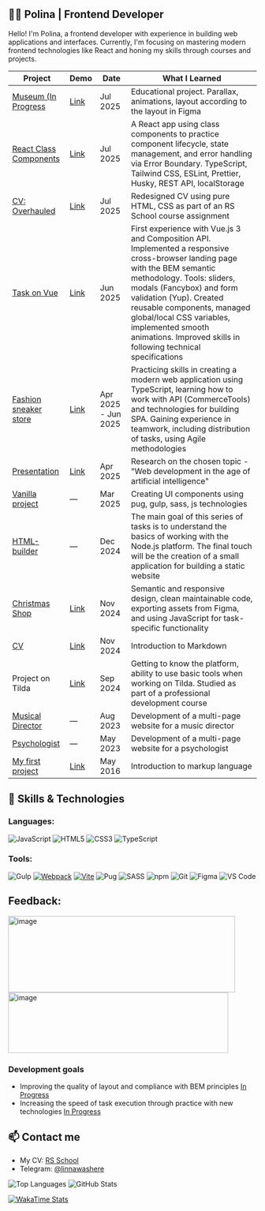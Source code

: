 ## 👩‍💻 Polina | Frontend Developer

Hello! I'm Polina, a frontend developer with experience in building web applications and interfaces. Currently, I'm focusing on mastering modern frontend technologies like React and honing my skills through courses and projects.

<!--
**linawashere/linawashere** is a ✨ _special_ ✨ repository because its `README.md` (this file) appears on your GitHub profile.

Here are some ideas to get you started:

- 🔭 I’m currently working on ...
- 🌱 I’m currently learning ...
- 👯 I’m looking to collaborate on ...
- 🤔 I’m looking for help with ...
- 💬 Ask me about ...
- 📫 How to reach me: ...
- 😄 Pronouns: ...
- ⚡ Fun fact: ...
-->
| Project           | Demo                     | Date       | What I Learned                                                                 |
|-------------------|--------------------------|------------|-------------------------------------------------------------------------------|
| [Museum (In Progress](https://github.com/linawashere/museum) | [Link](https://rolling-scopes-school.github.io/linawashere-JSFEPRESCHOOL2025Q2/museum) | Jul 2025 | Educational project. Parallax, animations, layout according to the layout in Figma |
| [React Class Components](https://github.com/linawashere/rss-react) | [Link](https://linawashere.github.io/rss-react/) | Jul 2025 | A React app using class components to practice component lifecycle, state management, and error handling via Error Boundary. TypeScript, Tailwind CSS, ESLint, Prettier, Husky, REST API, localStorage |
| [CV: Overhauled](https://github.com/linawashere/rsschool-cv/tree/rsschool-cv-html) | [Link](https://linawashere.github.io/rsschool-cv/) | Jul 2025 | Redesigned CV using pure HTML, CSS as part of an RS School course assignment |
| [Task on Vue](https://github.com/linawashere/test-task-on-vue) | [Link](https://linawashere.github.io/test-task-on-vue/) | Jun 2025 | First experience with Vue.js 3 and Composition API. Implemented a responsive cross-browser landing page with the BEM semantic methodology. Tools: sliders, modals (Fancybox) and form validation (Yup). Created reusable components, managed global/local CSS variables, implemented smooth animations. Improved skills in following technical specifications |
| [Fashion sneaker store](https://github.com/Xakse2/DI-or-die) | [Link](https://deploy-preview-81--di-or-die-market.netlify.app/) | Apr 2025 - Jun 2025 | Practicing skills in creating a modern web application using TypeScript, learning how to work with API (CommerceTools) and technologies for building SPA. Gaining experience in teamwork, including distribution of tasks, using Agile methodologies |
| [Presentation](https://github.com/linawashere/presentation-ai) | [Link](https://youtu.be/GFAnz-bpGz8?si=KqQCwv9VJEnn_nQT) | Apr 2025 | Research on the chosen topic - "Web development in the age of artificial intelligence" |
| [Vanilla project](https://github.com/linawashere/vanilla-project/tree/dev) | — | Mar 2025 | Creating UI components using pug, gulp, sass, js technologies |
| [HTML-builder](https://github.com/linawashere/HTML-builder) | — | Dec 2024 | The main goal of this series of tasks is to understand the basics of working with the Node.js platform. The final touch will be the creation of a small application for building a static website |
| [Christmas Shop](https://github.com/linawashere/christmas-shop/tree/gh-pages)    | [Link](https://linawashere.github.io/christmas-shop/)  | Nov 2024   | Semantic and responsive design, clean maintainable code, exporting assets from Figma, and using JavaScript for task-specific functionality |
| [CV](https://github.com/linawashere/rsschool-cv/tree/rsschool-cv-html?tab=readme-ov-file) | [Link](https://github.com/linawashere/rsschool-cv/blob/rsschool-cv-html/cv.md)| Nov 2024 | Introduction to Markdown |
| Project on Tilda | [Link](https://grigorovichpolina.tilda.ws/) | Sep 2024 | Getting to know the platform, ability to use basic tools when working on Tilda. Studied as part of a professional development course |
| [Musical Director](https://github.com/linawashere/musical-director) | — | Aug 2023 | Development of a multi-page website for a music director |
| [Psychologist]() | — | May 2023 | Development of a multi-page website for a psychologist |
| [My first project](https://github.com/linawashere/my-very-first-project/tree/gh-pages) | [Link](https://linawashere.github.io/my-very-first-project/) | May 2016 | Introduction to markup language |

## 💼 Skills & Technologies

### Languages:
![JavaScript](https://img.shields.io/badge/JavaScript-F7DF1E?style=for-the-badge&logo=javascript&logoColor=black)
![HTML5](https://img.shields.io/badge/HTML5-E34F26?style=for-the-badge&logo=html5&logoColor=white)
![CSS3](https://img.shields.io/badge/CSS3-1572B6?style=for-the-badge&logo=css3&logoColor=white)
![TypeScript](https://img.shields.io/badge/TypeScript-007ACC?style=for-the-badge&logo=typescript&logoColor=white)

### Tools: 
![Gulp](https://img.shields.io/badge/Gulp-CF4647?style=for-the-badge&logo=gulp&logoColor=white)
[![Webpack](https://img.shields.io/badge/webpack-8DD6F9?style=for-the-badge&logo=webpack&logoColor=black)](https://webpack.js.org/)
[![Vite](https://img.shields.io/badge/Vite-646CFF?style=for-the-badge&logo=vite&logoColor=white)](https://vitejs.dev/)
![Pug](https://img.shields.io/badge/Pug-93C3A6?style=for-the-badge&logo=pug&logoColor=white)
![SASS](https://img.shields.io/badge/SASS-CC6699?style=for-the-badge&logo=sass&logoColor=white)
![npm](https://img.shields.io/badge/npm-CB3837?style=for-the-badge&logo=npm&logoColor=white)
![Git](https://img.shields.io/badge/Git-F05032?style=for-the-badge&logo=git&logoColor=white)
![Figma](https://img.shields.io/badge/Figma-F24E1E?style=for-the-badge&logo=figma&logoColor=white)
![VS Code](https://img.shields.io/badge/Visual_Studio_Code-0078D4?style=for-the-badge&logo=visual-studio-code&logoColor=white)

## Feedback:
<img width="460" height="155" alt="image" src="https://github.com/user-attachments/assets/12994166-1118-45bd-98bd-a8771b8ec69e" />
<img width="446" height="123" alt="image" src="https://github.com/user-attachments/assets/58de114d-92ff-489b-86f6-e0b19a50d32c" />

### Development goals
- Improving the quality of layout and compliance with BEM principles [In Progress](https://github.com/linawashere/museum)
- Increasing the speed of task execution through practice with new technologies [In Progress](https://github.com/linawashere/rss-react)


## 📫 Contact me
- My CV: [RS School](https://app.rs.school/cv/964bff88-32c0-48f5-b444-212f7b45cdbe)
- Telegram: [@linnawashere](https://t.me/linnawashere)


![Top Languages](https://github-readme-stats.vercel.app/api/top-langs/?username=linawashere&layout=compact&theme=dark&langs_count=6)
![GitHub Stats](https://github-readme-stats.vercel.app/api?username=linawashere&show_icons=true&theme=dark)
<!--![GitHub Streak](https://github-readme-streak-stats.herokuapp.com/?user=linawashere&theme=dark)-->
[![WakaTime Stats](https://github-readme-stats.vercel.app/api/wakatime?username=alllrrw&theme=dark&layout=compact)](https://github.com/anuraghazra/github-readme-stats)
